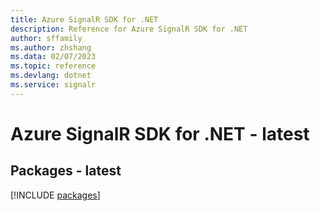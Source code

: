 ```yaml
---
title: Azure SignalR SDK for .NET
description: Reference for Azure SignalR SDK for .NET
author: sffamily
ms.author: zhshang
ms.data: 02/07/2023
ms.topic: reference
ms.devlang: dotnet
ms.service: signalr
---
```

# Azure SignalR SDK for .NET - latest
## Packages - latest
[!INCLUDE [packages](signalr-index.md)]